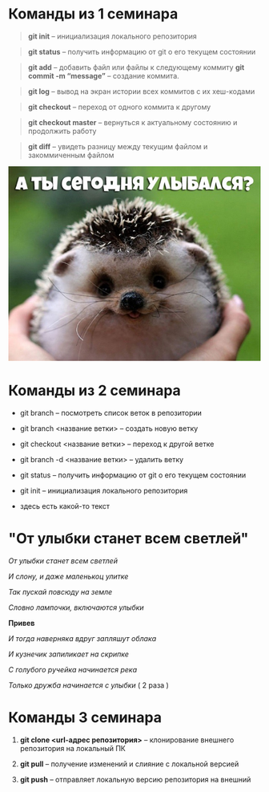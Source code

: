 # Команды из 1 семинара

> **git init** – инициализация локального репозитория

> **git status** – получить информацию от git о его текущем состоянии

> **git add** – добавить файл или файлы к следующему коммиту
> **git commit -m “message”**  – создание коммита.

> **git log** – вывод на экран истории всех коммитов с их хеш-кодами

> **git checkout** – переход от одного коммита к другому

> **git checkout master** – вернуться к актуальному состоянию и продолжить работу

> **git diff** – увидеть разницу между текущим файлом и закоммиченным файлом

![](1615796746_10.jpg)

# Команды из 2 семинара

* git branch – посмотреть список веток в репозитории

* git branch <название ветки> – создать новую ветку

* git checkout <название ветки> – переход к другой ветке

* git branch -d <название ветки> – удалить ветку

* git status – получить информацию от git о его текущем состоянии

* git init – инициализация локального репозитория
* здесь есть какой-то текст

# "От улыбки станет всем светлей"

_От улыбки станет всем светлей_

_И слону, и даже маленькоц улитке_

_Так пускай повсюду на земле_

_Словно лампочки, включаются улыбки_

**Привев**

_И тогда наверняка вдруг запляшут облака_

_И кузнечик запиликает на скрипке_

_С голубого ручейка начинается река_

_Только дружба начинается с улыбки_ ( 2 раза )


# Команды 3 семинара

1. **git clone <url-адрес репозитория>** – клонирование внешнего репозитория на  локальный ПК

2. **git pull** – получение изменений и слияние с локальной версией

3. **git push** – отправляет локальную версию репозитория на внешний